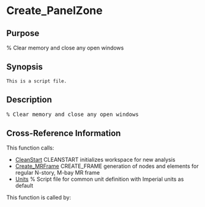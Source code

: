 
<!-- <a name="_top"></a>
<div><a href="../../index.md">Home</a> &gt;  <a href="#">v5.1.0</a> &gt; <a href="index.md">Other</a> &gt; Create_PanelZone.m</div> -->

<!--<table width="100%"><tr><td align="left"><a href="../../index.md"><img alt="<" border="0" src="../../left.png">&nbsp;Master index</a></td>
<td align="right"><a href="index.md">Index for v5.1.0\Other&nbsp;<img alt=">" border="0" src="../../right.png"></a></td></tr></table>-->
# Create_PanelZone
<!-- <h1>Create_PanelZone
</h1> -->

## <a name="_name"></a>Purpose

<!-- <h2 id="purpose"><a name="_name"></a>Purpose</h2> -->

% Clear memory and close any open windows

<!-- <div class="box"><strong>% Clear memory and close any open windows</strong></div> -->

## <a name="_synopsis"></a>Synopsis

`This is a script file.` 
## <a name="_description"></a>Description

<pre class="comment">% Clear memory and close any open windows</pre>
<!-- <div class="fragment"><pre class="comment">% Clear memory and close any open windows</pre></div> -->

<!-- crossreference -->
## <a name="_cross"></a>Cross-Reference Information

This function calls:
<ul style="list-style-image:url(../../matlabicon.gif)">
<li><a href="../../v5.1.0/Utilities/CleanStart" class="code" title="">CleanStart</a>	CLEANSTART initializes workspace for new analysis</li><li><a href="../../v5.1.0/Utilities/PreProcessing/Create_MRFrame" class="code" title="function Frame = Create_MRFrame (Lbv,Hsv,nsub)">Create_MRFrame</a>	CREATE_FRAME generation of nodes and elements for regular N-story, M-bay MR frame</li><li><a href="../../v5.1.0/Utilities/Units" class="code" title="">Units</a>	% Script file for common unit definition with Imperial units as default</li></ul>
This function is called by:
<ul style="list-style-image:url(../../matlabicon.gif)">
</ul>
<!-- crossreference -->




<!-- <hr><address>Generated on Sat 25-Jul-2020 23:38:00 by <strong><a href="http://www.artefact.tk/software/matlab/m2html/" title="Matlab Documentation in HTML">m2html</a></strong> &copy; 2005</address> -->